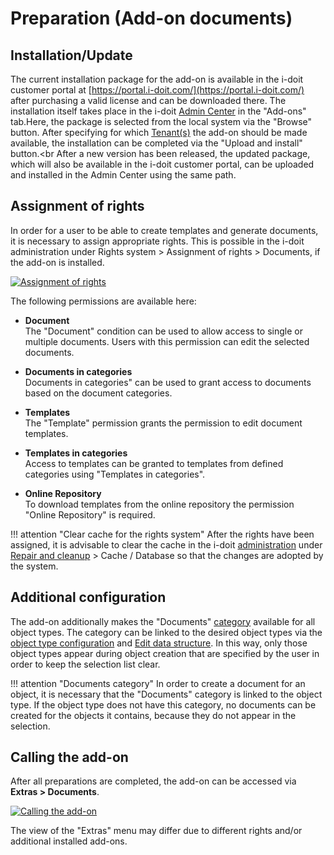 # Preparation (Add-on documents)

## Installation/Update

The current installation package for the add-on is available in the i-doit customer portal at [https://portal.i-doit.com/](https://portal.i-doit.com/) after purchasing a valid license and can be downloaded there. The installation itself takes place in the i-doit [Admin Center](../../system-administration/admin-center.md) in the "Add-ons" tab.Here, the package is selected from the local system via the "Browse" button. After specifying for which [Tenant(s)](../../system-administration/multi-tenant.md) the add-on should be made available, the installation can be completed via the "Upload and install" button.<br
After a new version has been released, the updated package, which will also be available in the i-doit customer portal, can be uploaded and installed in the Admin Center using the same path.

## Assignment of rights

In order for a user to be able to create templates and generate documents, it is necessary to assign appropriate rights. This is possible in the i-doit administration under Rights system > Assignment of rights > Documents, if the add-on is installed.

[![Assignment of rights](../../assets/images/en/i-doit-pro-add-ons/documents/preperation/1-dp.png)](../../assets/images/en/i-doit-pro-add-ons/documents/preperation/1-dp.png)

The following permissions are available here:

-   **Document**<br>
The "Document" condition can be used to allow access to single or multiple documents. Users with this permission can edit the selected documents.

-   **Documents in categories**<br>
Documents in categories" can be used to grant access to documents based on the document categories.

-   **Templates**<br>
The "Template" permission grants the permission to edit document templates.

-   **Templates in categories**<br>
Access to templates can be granted to templates from defined categories using "Templates in categories".

-   **Online Repository**<br>
To download templates from the online repository the permission "Online Repository" is required.

!!! attention "Clear cache for the rights system"
    After the rights have been assigned, it is advisable to clear the cache in the i-doit [administration](../../system-administration/administration/index.md) under [Repair and cleanup](../../system-administration/administration/tenant-management/repair-and-clean-up.md) > Cache / Database so that the changes are adopted by the system.

## Additional configuration

The add-on additionally makes the "Documents" [category](../../basics/categories-and-attributes.md) available for all object types. The category can be linked to the desired object types via the [object type configuration](../../basics/custom-object-types.md) and [Edit data structure](../../basics/assignment-of-categories-to-object-types.md). In this way, only those object types appear during object creation that are specified by the user in order to keep the selection list clear.

!!! attention "Documents category"
    In order to create a document for an object, it is necessary that the "Documents" category is linked to the object type. If the object type does not have this category, no documents can be created for the objects it contains, because they do not appear in the selection.

## Calling the add-on

After all preparations are completed, the add-on can be accessed via **Extras > Documents**.

[![Calling the add-on](../../assets/images/en/i-doit-pro-add-ons/documents/preperation/2-dp.png)](../../assets/images/en/i-doit-pro-add-ons/documents/preperation/2-dp.png)

The view of the "Extras" menu may differ due to different rights and/or additional installed add-ons.
